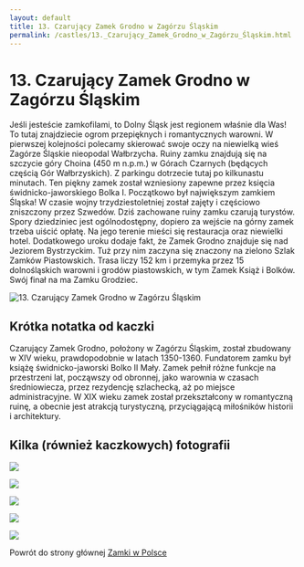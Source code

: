 ```yaml
---
layout: default
title: 13. Czarujący Zamek Grodno w Zagórzu Śląskim
permalink: /castles/13._Czarujący_Zamek_Grodno_w_Zagórzu_Śląskim.html
---
```


# 13. Czarujący Zamek Grodno w Zagórzu Śląskim

Jeśli jesteście zamkofilami, to Dolny Śląsk jest regionem właśnie dla Was! To tutaj znajdziecie ogrom przepięknych i romantycznych warowni. W pierwszej kolejności polecamy skierować swoje oczy na niewielką wieś Zagórze Śląskie nieopodal Wałbrzycha. Ruiny zamku znajdują się na szczycie góry Choina (450 m n.p.m.) w Górach Czarnych (będących częścią Gór Wałbrzyskich). Z parkingu dotrzecie tutaj po kilkunastu minutach. Ten piękny zamek został wzniesiony zapewne przez księcia świdnicko-jaworskiego Bolka I. Początkowo był największym zamkiem Śląska! W czasie wojny trzydziestoletniej został zajęty i częściowo zniszczony przez Szwedów. Dziś zachowane ruiny zamku czarują turystów. Spory dziedziniec jest ogólnodostępny, dopiero za wejście na górny zamek trzeba uiścić opłatę. Na jego terenie mieści się restauracja oraz niewielki hotel. Dodatkowego uroku dodaje fakt, że Zamek Grodno znajduje się nad Jeziorem Bystrzyckim. Tuż przy nim zaczyna się znaczony na zielono Szlak Zamków Piastowskich. Trasa liczy 152 km i przemyka przez 15 dolnośląskich warowni i grodów piastowskich, w tym Zamek Książ i Bolków. Swój finał na ma Zamku Grodziec.

![13. Czarujący Zamek Grodno w Zagórzu Śląskim](https://hasajacezajace.com/wp-content/uploads/2021/11/zamek-grodno-35.jpg)

## Krótka notatka od kaczki

Czarujący Zamek Grodno, położony w Zagórzu Śląskim, został zbudowany w XIV wieku, prawdopodobnie w latach 1350-1360. Fundatorem zamku był książę świdnicko-jaworski Bolko II Mały. Zamek pełnił różne funkcje na przestrzeni lat, począwszy od obronnej, jako warownia w czasach średniowiecza, przez rezydencję szlachecką, aż po miejsce administracyjne. W XIX wieku zamek został przekształcony w romantyczną ruinę, a obecnie jest atrakcją turystyczną, przyciągającą miłośników historii i architektury.

## Kilka (również kaczkowych) fotografii

![](http://www.turystyczna13.pl/wp-content/uploads/2020/06/zewnetrzne05-1024x700-1.jpg)

![](http://www.turystyczna13.pl/wp-content/uploads/2020/06/dziedziniec02-1024x700-1.jpg)

![](http://www.turystyczna13.pl/wp-content/uploads/2020/06/wnetrza10-1024x700-1.jpg)

![](https://zamekgrodno.pl/wp-content/uploads/2019/01/slider11.jpg)

![](https://media.agropustelnik.pl/m/2017/02/zamekgrodno.jpg)

Powrót do strony głównej [Zamki w Polsce](../index.md)

